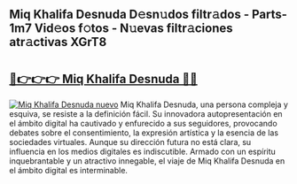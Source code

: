 ## Miq Khalifa Desnuda D𝚎sn𝚞dos filtr𝚊dos - Parts-1m7 Vid𝚎os f𝚘tos - N𝚞evas filtr𝚊ciones atr𝚊ctivas XGrT8

# <h2><a href="http://mbbahs.tromn.icu/?c=Miq+Khalifa+Desnuda">🔗👉👉👉 Miq Khalifa Desnuda 🔗🔗</a></h2>

[![Miq Khalifa Desnuda nuevo](https://i.imgur.com/pEAQMta.gif)](http://mbbahs.tromn.icu/?c=Miq+Khalifa+Desnuda)
Miq Khalifa Desnuda, una persona compleja y esquiva, se resiste a la definición fácil. Su innovadora autopresentación en el ámbito digital ha cautivado y enfurecido a sus seguidores, provocando debates sobre el consentimiento, la expresión artística y la esencia de las sociedades virtuales. Aunque su dirección futura no está clara, su influencia en los medios digitales es indiscutible. Armado con un espíritu inquebrantable y un atractivo innegable, el viaje de Miq Khalifa Desnuda en el ámbito digital es interminable.
